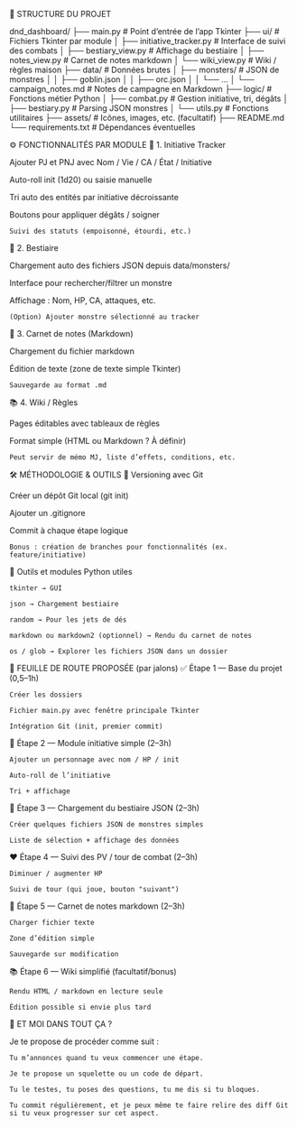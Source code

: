 🧱 STRUCTURE DU PROJET

dnd_dashboard/
├── main.py                      # Point d’entrée de l’app Tkinter
├── ui/                          # Fichiers Tkinter par module
│   ├── initiative_tracker.py    # Interface de suivi des combats
│   ├── bestiary_view.py         # Affichage du bestiaire
│   ├── notes_view.py            # Carnet de notes markdown
│   └── wiki_view.py             # Wiki / règles maison
├── data/                        # Données brutes
│   ├── monsters/                # JSON de monstres
│   │   ├── goblin.json
│   │   ├── orc.json
│   │   └── ...
│   └── campaign_notes.md        # Notes de campagne en Markdown
├── logic/                       # Fonctions métier Python
│   ├── combat.py                # Gestion initiative, tri, dégâts
│   ├── bestiary.py              # Parsing JSON monstres
│   └── utils.py                 # Fonctions utilitaires
├── assets/                      # Icônes, images, etc. (facultatif)
├── README.md
└── requirements.txt             # Dépendances éventuelles

⚙️ FONCTIONNALITÉS PAR MODULE
🧠 1. Initiative Tracker

Ajouter PJ et PNJ avec Nom / Vie / CA / État / Initiative

Auto-roll init (1d20) ou saisie manuelle

Tri auto des entités par initiative décroissante

Boutons pour appliquer dégâts / soigner

    Suivi des statuts (empoisonné, étourdi, etc.)

🧟 2. Bestiaire

Chargement auto des fichiers JSON depuis data/monsters/

Interface pour rechercher/filtrer un monstre

Affichage : Nom, HP, CA, attaques, etc.

    (Option) Ajouter monstre sélectionné au tracker

📝 3. Carnet de notes (Markdown)

Chargement du fichier markdown

Édition de texte (zone de texte simple Tkinter)

    Sauvegarde au format .md

📚 4. Wiki / Règles

Pages éditables avec tableaux de règles

Format simple (HTML ou Markdown ? À définir)

    Peut servir de mémo MJ, liste d’effets, conditions, etc.

🛠️ MÉTHODOLOGIE & OUTILS
🧪 Versioning avec Git

Créer un dépôt Git local (git init)

Ajouter un .gitignore

Commit à chaque étape logique

    Bonus : création de branches pour fonctionnalités (ex. feature/initiative)

🧰 Outils et modules Python utiles

    tkinter → GUI

    json → Chargement bestiaire

    random → Pour les jets de dés

    markdown ou markdown2 (optionnel) → Rendu du carnet de notes

    os / glob → Explorer les fichiers JSON dans un dossier

🚀 FEUILLE DE ROUTE PROPOSÉE (par jalons)
✅ Étape 1 — Base du projet (0,5–1h)

    Créer les dossiers

    Fichier main.py avec fenêtre principale Tkinter

    Intégration Git (init, premier commit)

🎲 Étape 2 — Module initiative simple (2–3h)

    Ajouter un personnage avec nom / HP / init

    Auto-roll de l’initiative

    Tri + affichage

🧟 Étape 3 — Chargement du bestiaire JSON (2–3h)

    Créer quelques fichiers JSON de monstres simples

    Liste de sélection + affichage des données

❤️ Étape 4 — Suivi des PV / tour de combat (2–3h)

    Diminuer / augmenter HP

    Suivi de tour (qui joue, bouton "suivant")

📖 Étape 5 — Carnet de notes markdown (2–3h)

    Charger fichier texte

    Zone d’édition simple

    Sauvegarde sur modification

📚 Étape 6 — Wiki simplifié (facultatif/bonus)

    Rendu HTML / markdown en lecture seule

    Édition possible si envie plus tard

🤝 ET MOI DANS TOUT ÇA ?

Je te propose de procéder comme suit :

    Tu m’annonces quand tu veux commencer une étape.

    Je te propose un squelette ou un code de départ.

    Tu le testes, tu poses des questions, tu me dis si tu bloques.

    Tu commit régulièrement, et je peux même te faire relire des diff Git si tu veux progresser sur cet aspect.
